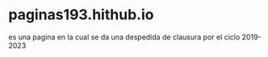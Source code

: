 # paginas193.hithub.io
es una pagina en la cual se da una despedida de clausura por el ciclo 2019-2023 
